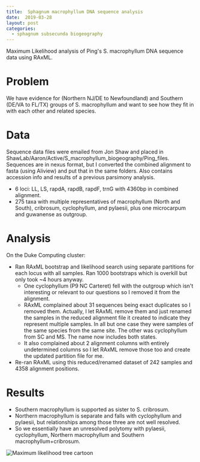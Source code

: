 ```yaml
---
title:  Sphagnum macrophyllum DNA sequence analysis
date:  2019-03-28
layout: post
categories:
  - sphagnum subsecunda biogeography
---
```

Maximum Likelihood analysis of Ping's S. macrophyllum DNA sequence data using RAxML.

# Problem

We have evidence for (Northern NJ/DE to Newfoundland) and Southern (DE/VA to FL/TX) groups of S. macrophyllum and want to see how they fit in with each other and related species.

# Data

Sequence data files were emailed from Jon Shaw and placed in ShawLab/Aaron/Active/S_macrophyllum_biogeography/Ping_files. Sequences are in nexus format, but I converted the combined alignment to fasta (using Aliview) and put that in the same folders. Also contains accession info and results of a previous parsimony analysis.
  * 6 loci: LL, LS, rapdA, rapdB, rapdF, trnG with 4360bp in combined alignment.
  * 275 taxa with multiple representatives of macrophyllum (North and South), cribrosum, cyclophyllum, and pylaesii, plus one microcarpum and guwanense as outgroup.

# Analysis

On the Duke Computing cluster:
  * Ran RAxML bootstrap and likelihood search using separate partitions for each locus with all samples. Ran 1000 bootstraps which is overkill but only took ~4 hours anyway.
    - One cyclophyllum (P9 NC Carteret) fell with the outgroup which isn't interesting or relevant to our questions so I removed it from the alignment.
    - RAxML complained about 31 sequences being exact duplicates so I removed them. Actually, I let RAxML remove them and just renamed the samples in the reduced alignment file it created to indicate they represent multiple samples. In all but one case they were samples of the same species from the same site. The other was cyclophyllum from SC and MS. The name now includes both states.
    - It also complained about 2 alignment columns with entirely undetermined columns so I let RAxML remove those too and create the updated partition file for me.
  * Re-ran RAxML using this reduced/renamed dataset of 242 samples and 4358 alignment positions.

# Results

  * Southern macrophyllum is supported as sister to S. cribrosum.
  * Northern macrophyllum is separate and falls with cyclophyllum and pylaesii, but relationships among those three are not well resolved.
  * So we essentially have an unresolved polytomy with pylaesii, cyclophyllum, Northern macrophyllum and Southern macrophyllum+cribrosum.

![Maximum likelihood tree cartoon][image1]

[image1]:{{site.image_path}}S_macrophyllum_ML_tree-cartoon.png
